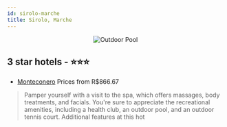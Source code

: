 ```yaml
---
id: sirolo-marche
title: Sirolo, Marche
---
```


<center><img src="https://i.travelapi.com/hotels/5000000/4360000/4351800/4351704/076fab14_z.jpg" alt="Outdoor Pool" /></center>


##  3 star hotels - ⭐️⭐️⭐️

-    [Monteconero](https://us.hurb.com/hotels/sirolo/monteconero-JNP-JP836270?cmp=18055) Prices from R$866.67
   > Pamper yourself with a visit to the spa, which offers massages, body treatments, and facials. You're sure to appreciate the recreational amenities, including a health club, an outdoor pool, and an outdoor tennis court. Additional features at this hot
